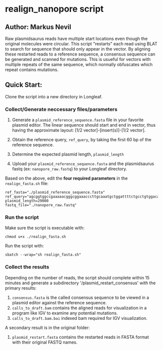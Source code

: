 # realign_nanopore script

## Author: Markus Nevil

Raw plasmidsaurus reads have multiple start locations even though the original molecules were circular. This script "restarts" each read using BLAT to search for sequence that should only appear in the vector. By aligning these restarted reads to a reference sequence, a consensus sequence can be generated and scanned for mutations. This is usueful for vectors with multiple repeats of the same sequence, which normally obfuscates which repeat contains mutations.

## Quick Start:

Clone the script into a new directory in Longleaf.

### Collect/Generate neccessary files/parameters

1. Generate a `plasmid_reference_sequence.fasta` file in your favorite plasmid editor. The linear sequence should start and end in vector, thus having the approximate layout: [1/2 vector]-[insert(s)]-[1/2 vector].

2. Obtain the reference query, `ref_query`, by taking the first 60 bp of the reference sequence.

3. Determine the expected plasmid length, `plasmid_length`

4. Upload your `plasmid_reference_sequence.fasta` and the plasmidsaurus fastq (ex: `nanopore_raw.fastq`) to your Longleaf directory.

Based on the above, edit the **four required parameters** in the `realign_fasta.sh` file:
```
ref_fasta="./plasmid_reference_sequence.fasta"
ref_query="agcggtggccgaaaaacgggcggaaacccttgcaaatgctggattttctgcctgtggaca"
plasmid_length=29000
fastq_file="./nanopore_raw.fastq"
```

### Run the script
Make sure the script is executable with:
```
chmod u+x ./realign_fasta.sh
```

Run the script with:
```
sbatch --wrap="sh realign_fasta.sh"
```

### Collect the results
Depending on the number of reads, the script should complete within 15 minutes and generate a subdirectory '/plasmid_restart_consensus' with the primary results:
1. `consensus.fasta` is the called consensus sequence to be viewed in a plasmid editor against the reference sequence.
2. `calls_to_draft.bam` contains the aligned reads for visualization in a program like IGV to examine any potential mutations.
3. `calls_to_draft.bam.bai` indexed bam required for IGV visualization.

A secondary result is in the original folder:
1. `plasmid_restart.fasta` contains the restarted reads in FASTA format with their original FASTQ names.
